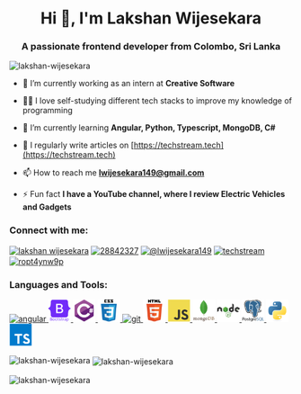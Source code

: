 <h1 align="center">Hi 👋, I'm Lakshan Wijesekara</h1>
<h3 align="center">A passionate frontend developer from Colombo, Sri Lanka</h3>

<p align="left"> <img src="https://komarev.com/ghpvc/?username=lakshan-wijesekara&label=Profile%20views&color=0e75b6&style=flat" alt="lakshan-wijesekara" /> </p>

- 🔭 I’m currently working as an intern at **Creative Software**

- 🧑‍💻 I love self-studying different tech stacks to improve my knowledge of programming

- 🌱 I’m currently learning **Angular, Python, Typescript, MongoDB, C#**

- 📝 I regularly write articles on [https://techstream.tech](https://techstream.tech)

- 📫 How to reach me **lwijesekara149@gmail.com**

- ⚡ Fun fact **I have a YouTube channel, where I review Electric Vehicles and Gadgets**

<h3 align="left">Connect with me:</h3>
<p align="left">
<a href="https://www.linkedin.com/in/lakshan-wijesekara-07baa7131/" target="blank"><img align="center" src="https://raw.githubusercontent.com/rahuldkjain/github-profile-readme-generator/master/src/images/icons/Social/linked-in-alt.svg" alt="lakshan wijesekara" height="30" width="40" /></a>
<a href="https://stackoverflow.com/users/28842327" target="blank"><img align="center" src="https://raw.githubusercontent.com/rahuldkjain/github-profile-readme-generator/master/src/images/icons/Social/stack-overflow.svg" alt="28842327" height="30" width="40" /></a>
<a href="https://medium.com/@lwijesekara149" target="blank"><img align="center" src="https://raw.githubusercontent.com/rahuldkjain/github-profile-readme-generator/master/src/images/icons/Social/medium.svg" alt="@lwijesekara149" height="30" width="40" /></a>
<a href="https://www.youtube.com/@techstream9009" target="blank"><img align="center" src="https://raw.githubusercontent.com/rahuldkjain/github-profile-readme-generator/master/src/images/icons/Social/youtube.svg" alt="techstream" height="30" width="40" /></a>
<a href="https://www.leetcode.com/ropt4ynw9p" target="blank"><img align="center" src="https://raw.githubusercontent.com/rahuldkjain/github-profile-readme-generator/master/src/images/icons/Social/leet-code.svg" alt="ropt4ynw9p" height="30" width="40" /></a>
</p>

<h3 align="left">Languages and Tools:</h3>
<p align="left"> <a href="https://angular.io" target="_blank" rel="noreferrer"> <img src="https://angular.io/assets/images/logos/angular/angular.svg" alt="angular" width="40" height="40"/> </a> <a href="https://getbootstrap.com" target="_blank" rel="noreferrer"> <img src="https://raw.githubusercontent.com/devicons/devicon/master/icons/bootstrap/bootstrap-plain-wordmark.svg" alt="bootstrap" width="40" height="40"/> </a> <a href="https://www.w3schools.com/cs/" target="_blank" rel="noreferrer"> <img src="https://raw.githubusercontent.com/devicons/devicon/master/icons/csharp/csharp-original.svg" alt="csharp" width="40" height="40"/> </a> <a href="https://www.w3schools.com/css/" target="_blank" rel="noreferrer"> <img src="https://raw.githubusercontent.com/devicons/devicon/master/icons/css3/css3-original-wordmark.svg" alt="css3" width="40" height="40"/> </a> <a href="https://git-scm.com/" target="_blank" rel="noreferrer"> <img src="https://www.vectorlogo.zone/logos/git-scm/git-scm-icon.svg" alt="git" width="40" height="40"/> </a> <a href="https://www.w3.org/html/" target="_blank" rel="noreferrer"> <img src="https://raw.githubusercontent.com/devicons/devicon/master/icons/html5/html5-original-wordmark.svg" alt="html5" width="40" height="40"/> </a> <a href="https://developer.mozilla.org/en-US/docs/Web/JavaScript" target="_blank" rel="noreferrer"> <img src="https://raw.githubusercontent.com/devicons/devicon/master/icons/javascript/javascript-original.svg" alt="javascript" width="40" height="40"/> </a> <a href="https://www.mongodb.com/" target="_blank" rel="noreferrer"> <img src="https://raw.githubusercontent.com/devicons/devicon/master/icons/mongodb/mongodb-original-wordmark.svg" alt="mongodb" width="40" height="40"/> </a> <a href="https://nodejs.org" target="_blank" rel="noreferrer"> <img src="https://raw.githubusercontent.com/devicons/devicon/master/icons/nodejs/nodejs-original-wordmark.svg" alt="nodejs" width="40" height="40"/> </a> <a href="https://www.postgresql.org" target="_blank" rel="noreferrer"> <img src="https://raw.githubusercontent.com/devicons/devicon/master/icons/postgresql/postgresql-original-wordmark.svg" alt="postgresql" width="40" height="40"/> </a> <a href="https://www.python.org" target="_blank" rel="noreferrer"> <img src="https://raw.githubusercontent.com/devicons/devicon/master/icons/python/python-original.svg" alt="python" width="40" height="40"/> </a> <a href="https://www.typescriptlang.org/" target="_blank" rel="noreferrer"> <img src="https://raw.githubusercontent.com/devicons/devicon/master/icons/typescript/typescript-original.svg" alt="typescript" width="40" height="40"/> </a> </p>

<p><img align="left" src="https://github-readme-stats.vercel.app/api/top-langs?username=lakshan-wijesekara&show_icons=true&locale=en&layout=compact" alt="lakshan-wijesekara" /></p>

<p>&nbsp;<img align="center" src="https://github-readme-stats.vercel.app/api?username=lakshan-wijesekara&show_icons=true&locale=en" alt="lakshan-wijesekara" /></p>

<p><img align="center" src="https://github-readme-streak-stats.herokuapp.com/?user=lakshan-wijesekara&" alt="lakshan-wijesekara" /></p>


<!--
**Lakshan-Wijesekara/Lakshan-Wijesekara** is a ✨ _special_ ✨ repository because its `README.md` (this file) appears on your GitHub profile.

Here are some ideas to get you started:

- 🔭 I’m currently working on ...
- 🌱 I’m currently learning ...
- 👯 I’m looking to collaborate on ...
- 🤔 I’m looking for help with ...
- 💬 Ask me about ...
- 📫 How to reach me: ...
- 😄 Pronouns: ...
- ⚡ Fun fact: ...
-->
